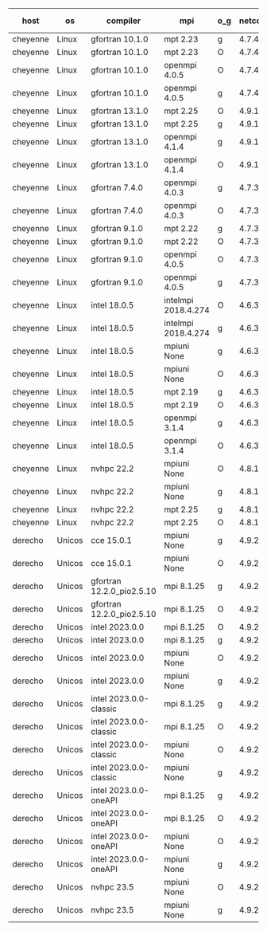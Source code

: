 

| host     | os       | compiler                              | mpi                      | o_g        | netcdf        | build       | u_pass          | u_fail          | s_pass            | s_fail            | e_pass             | e_fail             | nuopc_pass       | nuopc_fail       | artifacts link          |
|----------|----------|---------------------------------------|--------------------------|------------|---------------|-------------|-----------------|-----------------|-------------------|-------------------|--------------------|--------------------|------------------|------------------|-------------------------|
| cheyenne | Linux | gfortran 10.1.0 | mpt 2.23  | g | 4.7.4  | PASS | 14080 | 0 | 49 | 0 | 81 | 0 | 47 | 0 | <a href="https://github.com/esmf-org/esmf-test-artifacts/tree/932563f9143bfa50836ff5a0c0ba77d8e0d19ff0/feature_devList/gfortran/10.1.0/g/mpt/2.23" target="_blank">932563f</a> | 
| cheyenne | Linux | gfortran 10.1.0 | mpt 2.23  | O | 4.7.4  | PASS | 14080 | 0 | 49 | 0 | 81 | 0 | 47 | 0 | <a href="https://github.com/esmf-org/esmf-test-artifacts/tree/e23670b6ef12f033f3ad1abdae0db1538109ea41/feature_devList/gfortran/10.1.0/O/mpt/2.23" target="_blank">e23670b</a> | 
| cheyenne | Linux | gfortran 10.1.0 | openmpi 4.0.5  | O | 4.7.4  | PASS | 14080 | 0 | 49 | 0 | 81 | 0 | 47 | 0 | <a href="https://github.com/esmf-org/esmf-test-artifacts/tree/65077171f1a9a993852ecb0feb5e37e6fc98097a/feature_devList/gfortran/10.1.0/O/openmpi/4.0.5" target="_blank">6507717</a> | 
| cheyenne | Linux | gfortran 10.1.0 | openmpi 4.0.5  | g | 4.7.4  | PASS | 14080 | 0 | 49 | 0 | 81 | 0 | 47 | 0 | <a href="https://github.com/esmf-org/esmf-test-artifacts/tree/1adc2304a51df3570987d014876f816aef5d4432/feature_devList/gfortran/10.1.0/g/openmpi/4.0.5" target="_blank">1adc230</a> | 
| cheyenne | Linux | gfortran 13.1.0 | mpt 2.25  | O | 4.9.1  | PASS | 14080 | 0 | 49 | 0 | 81 | 0 | 47 | 0 | <a href="https://github.com/esmf-org/esmf-test-artifacts/tree/8da7ee7324ddf0a2403e83689de539dc7e35aeb0/feature_devList/gfortran/13.1.0/O/mpt/2.25" target="_blank">8da7ee7</a> | 
| cheyenne | Linux | gfortran 13.1.0 | mpt 2.25  | g | 4.9.1  | PASS | 14080 | 0 | 49 | 0 | 81 | 0 | 47 | 0 | <a href="https://github.com/esmf-org/esmf-test-artifacts/tree/6b306e9caf6010e4e7af7f5f92b9c48ef8947e82/feature_devList/gfortran/13.1.0/g/mpt/2.25" target="_blank">6b306e9</a> | 
| cheyenne | Linux | gfortran 13.1.0 | openmpi 4.1.4  | g | 4.9.1  | PASS | 14080 | 0 | 49 | 0 | 81 | 0 | 38 | 9 | <a href="https://github.com/esmf-org/esmf-test-artifacts/tree/9b23a8a09ff3fb112d55adae1772e7859e098d39/feature_devList/gfortran/13.1.0/g/openmpi/4.1.4" target="_blank">9b23a8a</a> | 
| cheyenne | Linux | gfortran 13.1.0 | openmpi 4.1.4  | O | 4.9.1  | PASS | 14080 | 0 | 49 | 0 | 81 | 0 | 38 | 9 | <a href="https://github.com/esmf-org/esmf-test-artifacts/tree/cd8109e12f95400e18cf6e74f7b3caa9e554a5a8/feature_devList/gfortran/13.1.0/O/openmpi/4.1.4" target="_blank">cd8109e</a> | 
| cheyenne | Linux | gfortran 7.4.0 | openmpi 4.0.3  | g | 4.7.3  | PASS | 14080 | 0 | 49 | 0 | 81 | 0 | 47 | 0 | <a href="https://github.com/esmf-org/esmf-test-artifacts/tree/38f6e5256eed87ca7c390c0f26320a65d0e97b1d/feature_devList/gfortran/7.4.0/g/openmpi/4.0.3" target="_blank">38f6e52</a> | 
| cheyenne | Linux | gfortran 7.4.0 | openmpi 4.0.3  | O | 4.7.3  | PASS | 14080 | 0 | 49 | 0 | 81 | 0 | 47 | 0 | <a href="https://github.com/esmf-org/esmf-test-artifacts/tree/5171b4b92090ed655244514c6adf15abb4155382/feature_devList/gfortran/7.4.0/O/openmpi/4.0.3" target="_blank">5171b4b</a> | 
| cheyenne | Linux | gfortran 9.1.0 | mpt 2.22  | g | 4.7.3  | PASS | 14080 | 0 | 49 | 0 | 81 | 0 | 47 | 0 | <a href="https://github.com/esmf-org/esmf-test-artifacts/tree/f3b387b8124c19f2b55a2baf2535933b5ee55d22/feature_devList/gfortran/9.1.0/g/mpt/2.22" target="_blank">f3b387b</a> | 
| cheyenne | Linux | gfortran 9.1.0 | mpt 2.22  | O | 4.7.3  | PASS | 14080 | 0 | 49 | 0 | 81 | 0 | 47 | 0 | <a href="https://github.com/esmf-org/esmf-test-artifacts/tree/6f1e96722bb18a8682baa7eafc97e42b95036879/feature_devList/gfortran/9.1.0/O/mpt/2.22" target="_blank">6f1e967</a> | 
| cheyenne | Linux | gfortran 9.1.0 | openmpi 4.0.5  | O | 4.7.3  | PASS | 14080 | 0 | 49 | 0 | 81 | 0 | 47 | 0 | <a href="https://github.com/esmf-org/esmf-test-artifacts/tree/4799b572636c2e3f2ab62d1d3c9066f666903036/feature_devList/gfortran/9.1.0/O/openmpi/4.0.5" target="_blank">4799b57</a> | 
| cheyenne | Linux | gfortran 9.1.0 | openmpi 4.0.5  | g | 4.7.3  | PASS | 14080 | 0 | 49 | 0 | 81 | 0 | 47 | 0 | <a href="https://github.com/esmf-org/esmf-test-artifacts/tree/61c417d3b7d48a07a8f45747f0463554d2a342af/feature_devList/gfortran/9.1.0/g/openmpi/4.0.5" target="_blank">61c417d</a> | 
| cheyenne | Linux | intel 18.0.5 | intelmpi 2018.4.274  | O | 4.6.3  | PASS | None | None | None | None | None | None | None | None | <a href="https://github.com/esmf-org/esmf-test-artifacts/tree/c5a710a4a1a1d4427c347ba974dad77a221803b6/feature_devList/intel/18.0.5/O/intelmpi/2018.4.274" target="_blank">c5a710a</a> | 
| cheyenne | Linux | intel 18.0.5 | intelmpi 2018.4.274  | g | 4.6.3  | PASS | None | None | None | None | None | None | None | None | <a href="https://github.com/esmf-org/esmf-test-artifacts/tree/783aa577474518e00a321db365d9b57433db9414/feature_devList/intel/18.0.5/g/intelmpi/2018.4.274" target="_blank">783aa57</a> | 
| cheyenne | Linux | intel 18.0.5 | mpiuni None  | g | 4.6.3  | FAIL | None | None | None | None | None | None | None | None | <a href="https://github.com/esmf-org/esmf-test-artifacts/tree/d0ef7512a3c243672b008190e6d26148a392fb6f/feature_devList/intel/18.0.5/g/mpiuni/None" target="_blank">d0ef751</a> | 
| cheyenne | Linux | intel 18.0.5 | mpiuni None  | O | 4.6.3  | FAIL | None | None | None | None | None | None | None | None | <a href="https://github.com/esmf-org/esmf-test-artifacts/tree/ae006a7568b406bd976b71076f8c3323b5db1433/feature_devList/intel/18.0.5/O/mpiuni/None" target="_blank">ae006a7</a> | 
| cheyenne | Linux | intel 18.0.5 | mpt 2.19  | g | 4.6.3  | PASS | None | None | None | None | None | None | None | None | <a href="https://github.com/esmf-org/esmf-test-artifacts/tree/b885503c3838b62f3857dbf8bd39d292b546b6bc/feature_devList/intel/18.0.5/g/mpt/2.19" target="_blank">b885503</a> | 
| cheyenne | Linux | intel 18.0.5 | mpt 2.19  | O | 4.6.3  | PASS | None | None | None | None | None | None | None | None | <a href="https://github.com/esmf-org/esmf-test-artifacts/tree/3fc23a7d8ce51decc47cc3bde6ac1e164fed4ddc/feature_devList/intel/18.0.5/O/mpt/2.19" target="_blank">3fc23a7</a> | 
| cheyenne | Linux | intel 18.0.5 | openmpi 3.1.4  | g | 4.6.3  | PASS | None | None | None | None | None | None | None | None | <a href="https://github.com/esmf-org/esmf-test-artifacts/tree/7100cd9c2e68e41f8d289350039a6880dbb941d4/feature_devList/intel/18.0.5/g/openmpi/3.1.4" target="_blank">7100cd9</a> | 
| cheyenne | Linux | intel 18.0.5 | openmpi 3.1.4  | O | 4.6.3  | PASS | None | None | None | None | None | None | None | None | <a href="https://github.com/esmf-org/esmf-test-artifacts/tree/af7896f13963d2d44ad57ac2bbbbf775139ec0a6/feature_devList/intel/18.0.5/O/openmpi/3.1.4" target="_blank">af7896f</a> | 
| cheyenne | Linux | nvhpc 22.2 | mpiuni None  | O | 4.8.1  | FAIL | None | None | None | None | None | None | None | None | <a href="https://github.com/esmf-org/esmf-test-artifacts/tree/98f85296d55b1dd5c2d84ccf50f99b50f633afaa/feature_devList/nvhpc/22.2/O/mpiuni/None" target="_blank">98f8529</a> | 
| cheyenne | Linux | nvhpc 22.2 | mpiuni None  | g | 4.8.1  | FAIL | None | None | None | None | None | None | None | None | <a href="https://github.com/esmf-org/esmf-test-artifacts/tree/0842d75740ec5d2030b5b87101d86fece1afee49/feature_devList/nvhpc/22.2/g/mpiuni/None" target="_blank">0842d75</a> | 
| cheyenne | Linux | nvhpc 22.2 | mpt 2.25  | g | 4.8.1  | PASS | None | None | None | None | None | None | None | None | <a href="https://github.com/esmf-org/esmf-test-artifacts/tree/81f3ad38efd2df2a54f3883726cad1fd1b568375/feature_devList/nvhpc/22.2/g/mpt/2.25" target="_blank">81f3ad3</a> | 
| cheyenne | Linux | nvhpc 22.2 | mpt 2.25  | O | 4.8.1  | PASS | None | None | None | None | None | None | None | None | <a href="https://github.com/esmf-org/esmf-test-artifacts/tree/726c5016ae3d88ab86a2d802b27f26d6c1155426/feature_devList/nvhpc/22.2/O/mpt/2.25" target="_blank">726c501</a> | 
| derecho | Unicos | cce 15.0.1 | mpiuni None  | g | 4.9.2  | FAIL | None | None | None | None | None | None | None | None | <a href="https://github.com/esmf-org/esmf-test-artifacts/tree/3fe3e00042bb0436f81bf1b639b1af168e2af373/feature_devList/cce/15.0.1/g/mpiuni/None" target="_blank">3fe3e00</a> | 
| derecho | Unicos | cce 15.0.1 | mpiuni None  | O | 4.9.2  | FAIL | None | None | None | None | None | None | None | None | <a href="https://github.com/esmf-org/esmf-test-artifacts/tree/47b4f3ec8579c9b70271c766c2a965494d1bc390/feature_devList/cce/15.0.1/O/mpiuni/None" target="_blank">47b4f3e</a> | 
| derecho | Unicos | gfortran 12.2.0_pio2.5.10 | mpi 8.1.25  | g | 4.9.2  | PASS | 14080 | 0 | 49 | 0 | 81 | 0 | 47 | 0 | <a href="https://github.com/esmf-org/esmf-test-artifacts/tree/b605f58f15e74985b0b0cdba02cda8edca034902/feature_devList/gfortran/12.2.0_pio2.5.10/g/mpi/8.1.25" target="_blank">b605f58</a> | 
| derecho | Unicos | gfortran 12.2.0_pio2.5.10 | mpi 8.1.25  | O | 4.9.2  | PASS | 14080 | 0 | 49 | 0 | 81 | 0 | 47 | 0 | <a href="https://github.com/esmf-org/esmf-test-artifacts/tree/22c6e1df8442707560c4e5c14a12c83e2f6aafd3/feature_devList/gfortran/12.2.0_pio2.5.10/O/mpi/8.1.25" target="_blank">22c6e1d</a> | 
| derecho | Unicos | intel 2023.0.0 | mpi 8.1.25  | O | 4.9.2  | PASS | 14080 | 0 | 49 | 0 | 81 | 0 | 47 | 0 | <a href="https://github.com/esmf-org/esmf-test-artifacts/tree/dd61520fbe2720f8aaf3e020dbadaf1c3d79cb89/feature_devList/intel/2023.0.0/O/mpi/8.1.25" target="_blank">dd61520</a> | 
| derecho | Unicos | intel 2023.0.0 | mpi 8.1.25  | g | 4.9.2  | PASS | 14080 | 0 | 49 | 0 | 81 | 0 | 47 | 0 | <a href="https://github.com/esmf-org/esmf-test-artifacts/tree/884405463c7aa6b45c65d31f0c319d5ebe8f191e/feature_devList/intel/2023.0.0/g/mpi/8.1.25" target="_blank">8844054</a> | 
| derecho | Unicos | intel 2023.0.0 | mpiuni None  | O | 4.9.2  | FAIL | None | None | None | None | None | None | None | None | <a href="https://github.com/esmf-org/esmf-test-artifacts/tree/5c4f626a91f44caf1530657b75ce4932147e0509/feature_devList/intel/2023.0.0/O/mpiuni/None" target="_blank">5c4f626</a> | 
| derecho | Unicos | intel 2023.0.0 | mpiuni None  | g | 4.9.2  | FAIL | None | None | None | None | None | None | None | None | <a href="https://github.com/esmf-org/esmf-test-artifacts/tree/d0e820113a2523fc6fec0bc864eb6a19a0a17278/feature_devList/intel/2023.0.0/g/mpiuni/None" target="_blank">d0e8201</a> | 
| derecho | Unicos | intel 2023.0.0-classic | mpi 8.1.25  | g | 4.9.2  | PASS | 14080 | 0 | 49 | 0 | 81 | 0 | 47 | 0 | <a href="https://github.com/esmf-org/esmf-test-artifacts/tree/332590a4186ba2fd91c063a6835324dc3ec2bbb0/feature_devList/intel/2023.0.0-classic/g/mpi/8.1.25" target="_blank">332590a</a> | 
| derecho | Unicos | intel 2023.0.0-classic | mpi 8.1.25  | O | 4.9.2  | PASS | 14080 | 0 | 49 | 0 | 81 | 0 | 47 | 0 | <a href="https://github.com/esmf-org/esmf-test-artifacts/tree/f8b1d8eaa9f3760211e7b792e2bc6ab2648702e3/feature_devList/intel/2023.0.0-classic/O/mpi/8.1.25" target="_blank">f8b1d8e</a> | 
| derecho | Unicos | intel 2023.0.0-classic | mpiuni None  | O | 4.9.2  | FAIL | None | None | None | None | None | None | None | None | <a href="https://github.com/esmf-org/esmf-test-artifacts/tree/ee4dbca75f98af52e77ba4ed01e88d973ba3c27f/feature_devList/intel/2023.0.0-classic/O/mpiuni/None" target="_blank">ee4dbca</a> | 
| derecho | Unicos | intel 2023.0.0-classic | mpiuni None  | g | 4.9.2  | FAIL | None | None | None | None | None | None | None | None | <a href="https://github.com/esmf-org/esmf-test-artifacts/tree/7987673d5e2df16269ebd9f09c97f9f8188a44eb/feature_devList/intel/2023.0.0-classic/g/mpiuni/None" target="_blank">7987673</a> | 
| derecho | Unicos | intel 2023.0.0-oneAPI | mpi 8.1.25  | g | 4.9.2  | PASS | 14080 | 0 | 49 | 0 | 81 | 0 | 46 | 1 | <a href="https://github.com/esmf-org/esmf-test-artifacts/tree/fe38deaefd59ad006886126d5a1af5db162a3092/feature_devList/intel/2023.0.0-oneAPI/g/mpi/8.1.25" target="_blank">fe38dea</a> | 
| derecho | Unicos | intel 2023.0.0-oneAPI | mpi 8.1.25  | O | 4.9.2  | PASS | 14080 | 0 | 48 | 1 | 81 | 0 | 37 | 10 | <a href="https://github.com/esmf-org/esmf-test-artifacts/tree/a23b1b9b615d12492d930d60a8e1a82c28633b0e/feature_devList/intel/2023.0.0-oneAPI/O/mpi/8.1.25" target="_blank">a23b1b9</a> | 
| derecho | Unicos | intel 2023.0.0-oneAPI | mpiuni None  | O | 4.9.2  | FAIL | None | None | None | None | None | None | None | None | <a href="https://github.com/esmf-org/esmf-test-artifacts/tree/e097dddd65ec97d814b1ac5e4e3bfd3e9c971226/feature_devList/intel/2023.0.0-oneAPI/O/mpiuni/None" target="_blank">e097ddd</a> | 
| derecho | Unicos | intel 2023.0.0-oneAPI | mpiuni None  | g | 4.9.2  | FAIL | None | None | None | None | None | None | None | None | <a href="https://github.com/esmf-org/esmf-test-artifacts/tree/e4df7006b48b900cc871f391c388ba0001426362/feature_devList/intel/2023.0.0-oneAPI/g/mpiuni/None" target="_blank">e4df700</a> | 
| derecho | Unicos | nvhpc 23.5 | mpiuni None  | O | 4.9.2  | FAIL | None | None | None | None | None | None | None | None | <a href="https://github.com/esmf-org/esmf-test-artifacts/tree/7507c6653e16f53d01061f66c17bff99329c9543/feature_devList/nvhpc/23.5/O/mpiuni/None" target="_blank">7507c66</a> | 
| derecho | Unicos | nvhpc 23.5 | mpiuni None  | g | 4.9.2  | FAIL | None | None | None | None | None | None | None | None | <a href="https://github.com/esmf-org/esmf-test-artifacts/tree/ad3d8ef536ff075a6c84c66b72b804717ae62cf4/feature_devList/nvhpc/23.5/g/mpiuni/None" target="_blank">ad3d8ef</a> | 
